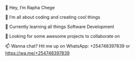 👋 Hey, I’m Rapha Chege

👀 I’m all about coding and creating cool things

🌱 Currently learning all things Software Development

💞️ Looking for some awesome projects to collaborate on

📫 Wanna chat? Hit me up on WhatsApp: +254748397839 or https://wa.me/+254748397839


<!---
leon-raph/leon-raph is a ✨ special ✨ repository because its `README.md` (this file) appears on your GitHub profile.
You can click the Preview link to take a look at your changes.
--->
